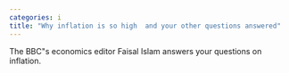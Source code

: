 ```yaml
---
categories: i
title: "Why inflation is so high  and your other questions answered"
---
```

The BBC"s economics editor Faisal Islam answers your questions on inflation.